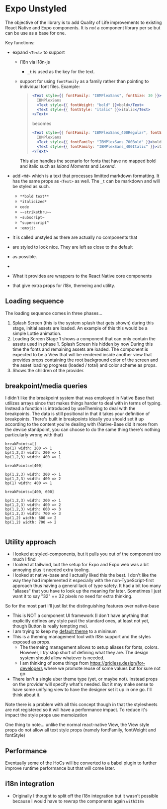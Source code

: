 # Expo Unstyled

The objective of the library is to add Quality of Life improvements to existing React Native and Expo components. It is _not_ a component library per se but can be use as a base for one.

Key functions:

- expand `<Text>` to support

  - i18n via i18n-js
    - `_t` is used as the key for the text.
  - support for using `fontFamily` as a family rather than pointing to individual font files. Example:

    > ```jsx
    > <Text style={{ fontFamily: "IBMPlexSans", fontSize: 30 }}>
    >   IBMPlexSans
    >   <Text style={{ fontWeight: "bold" }}>bold</Text>
    >   <Text style={{ fontStyle: "italic" }}>italic</Text>
    > </Text>
    > ```
    >
    > becomes
    >
    > ```jsx
    > <Text style={{ fontFamily: "IBMPlexSans_400Regular", fontSize: 30 }}>
    >   IBMPlexSans
    >   <Text style={{ fontFamily: "IBMPlexSans_700Bold" }}>bold</Text>
    >   <Text style={{ fontFamily: "IBMPlexSans_400Italic" }}>italic</Text>
    > </Text>
    > ```

    This also handles the scenario for fonts that have no mapped bold and italic such as _Island Moments_ and _Lexend_.

- add `<Md>` which is a text that processes limitted markdown formatting. It has the same props as `<Text>` as well. The `_t` can be markdown and will be styled as such.

  - `**bold text**`
  - `*italicized*`
  - `code`
  - `~~strikethru~~`
  - `~subscript~`
  - `^superscript^`
  - `:emoji:`

- It is called unstyled as there are actually no components that
- are styled to look nice. They are left as close to the default
- as possible.
-
- What it provides are wrappers to the React Native core components
- that give extra props for i18n, themeing and utility.

## Loading sequence

The loading sequence comes in three phases...

1. Splash Screen (this is the system splash that gets shown) during this stage, initial assets are loaded. An example of this this would be a simple Lottie animation.
2. Loading Screen Stage 1 shows a component that can only contain the assets used in phase 1. Splash Screen his hidden by now During this time the fonts and remaining assets are loaded. The component is expected to be a View that will be rendered inside another view that provides props containing the root background color of the screen and the asset loading progress (loaded / total) and color scheme as props.
3. Shows the children of the provider.

## breakpoint/media queries

I didn't like the breakpoint system that was employed in Native Base that utilizes arrays since that makes things harder to deal with in terms of typing.  Instead a function is introduced by useTheming to deal with the breakpoints.  The data is still positional in that it takes your definition of breakpoints.  There's built in breakpoints ideally you should set it up according to the 
content you're dealing with (Native-Base did it more from the device standpoint, you can choose to do the same thing there's nothing particularly wrong with that)

```tsx
breakPoints=[]
bp(1) width: 200 => 1
bp(1,2,3) width: 200 => 1
bp(1,2,3) width: 400 => 1

breakPoints=[400]

bp(1,2,3) width: 200 => 1
bp(1,2,3) width: 400 => 2
bp(1) width: 400 => 1

breakPoints=[400, 600]

bp(1,2,3) width: 200 => 1
bp(1,2,3) width: 400 => 2
bp(1,2,3) width: 600 => 3
bp(1,2,3) width: 700 => 3
bp(1,2) width: 600 => 2
bp(1,2) width: 700 => 2


```


## Utility approach

- I looked at styled-components, but it pulls you out of the component too much I find
- I looked at tailwind, but the setup for Expo and Expo web was a bit annoying plus it needed extra tooling.
- I looked at native-base and I actually liked this the best. I don't like the way they had implemented it especially with the non-TypeScript-first approach thus having a general lack of type safety. It had a bit too many "aliases" that you have to look up the meaning for later. Sometimes I just want it to say "32" == 32 pixels no need for extra thinking.

So for the most part I'll just list the distinguishing features over native-base

* This is NOT a component UI framework (I don't have anything that explicitly defines any style past the standard ones, at least not yet, though Button is really tempting me). 
* I am trying to keep my [default theme](https://docs.nativebase.io/default-theme) to a minimum
* This is a theming management tool with i18n support and the styles exposed as props.
    * The themeing management allows to setup aliases for fonts, colors.  However, I *try* stop short of defining what they are.  The design system should allow whatever is needed.
    * I am thinking of some things from https://gridless.design/for-developers where we promote reuse of some values but for sure not go 
* There isn't a single uber theme type (yet, or maybe not).  Instead props on the provider will specify what's needed.  But it may make sense to have some unifying view to have the designer set it up in one go.  I'll think about it.

Note there is a problem with all this concept though in that the stylesheets are not registered so it will have a performance impact.  To reduce it's impact the style props use memoization

One thing to note... unlike the normal react-native View, the View style props do not allow all text style props (namely fontFamily, fontWeight and fontStyle)

## Performance

Eventually some of the HoCs will be converted to a babel plugin to further improve runtime performance but that will come later.

## i18n integration

* Originally I thought to split off the i18n integration but it wasn't possible because I would have to rewrap the components again `withI18n`